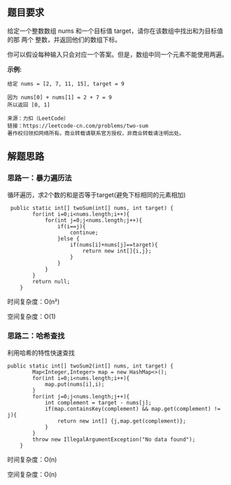## 题目要求

给定一个整数数组 nums 和一个目标值 target，请你在该数组中找出和为目标值的那 两个 整数，并返回他们的数组下标。

你可以假设每种输入只会对应一个答案。但是，数组中同一个元素不能使用两遍。



**示例:**

```
给定 nums = [2, 7, 11, 15], target = 9

因为 nums[0] + nums[1] = 2 + 7 = 9
所以返回 [0, 1]

来源：力扣（LeetCode）
链接：https://leetcode-cn.com/problems/two-sum
著作权归领扣网络所有。商业转载请联系官方授权，非商业转载请注明出处。
```





## 解题思路

### 思路一：暴力遍历法

循环遍历，求2个数的和是否等于target(避免下标相同的元素相加)

```
 public static int[] twoSum(int[] nums, int target) {
        for(int i=0;i<nums.length;i++){
            for(int j=0;j<nums.length;j++){
                if(i==j){
                    continue;
                }else {
                    if(nums[i]+nums[j]==target){
                        return new int[]{i,j};
                    }
                }
            }
        }
        return null;
    }
```

时间复杂度：O(n²)

空间复杂度：O(1)

### 思路二：哈希查找

利用哈希的特性快速查找

```
public static int[] twoSum2(int[] nums, int target) {
        Map<Integer,Integer> map = new HashMap<>();
        for(int i=0;i<nums.length;i++){
            map.put(nums[i],i);
        }
        for(int j=0;j<nums.length;j++){
            int complement = target - nums[j];
            if(map.containsKey(complement) && map.get(complement) != j){
                return new int[] {j,map.get(complement)};
            }
        }
        throw new IllegalArgumentException("No data found");
    }
```

时间复杂度：O(n)

空间复杂度：O(n)


